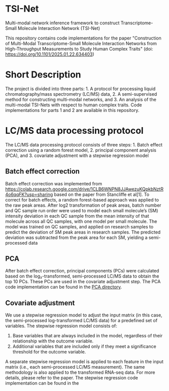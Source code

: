 # TSI-Net
Multi-modal network inference framework to construct Transcriptome-Small Molecule Interaction Network (TSI-Net)

This repository contains code implementations for the paper "Construction of Multi-Modal Transcriptome-Small Molecule Interaction Networks from High-Throughput Measurements to Study Human Complex Traits" (doi: https://doi.org/10.1101/2025.01.22.634403)

# Short Description
The project is divided into three parts: 1. A protocol for processing liquid chromatography/mass spectrometry (LC/MS) data, 2. A semi-supervised method for constructing multi-modal networks, and 3. An analysis of the multi-modal TSI-Nets with respect to human complex traits. Code implementations for parts 1 and 2 are available in this repository.

# LC/MS data processing protocol
The LC/MS data processing protocol consists of three steps: 1. Batch effect correction using a random forest model, 2. principal component analysis (PCA), and 3. covariate adjustment with a stepwise regression model

## Batch effect correction
Batch effect correction was implemented from https://colab.research.google.com/drive/1CLB6WNPN8JJAwezuKQpkbNztR4o6qqFK?usp=sharing based on the paper from Stancliffe et al[1].
To correct for batch effects, a random forest-based approach was applied to the raw peak areas. After log2 transformation of peak areas, batch number and QC sample run order were used to model each small molecule’s (SM) intensity deviation in each QC sample from the mean intensity of that molecule across all QC samples, with one model per small molecule. The model was trained on QC samples, and applied on research samples to predict the deviation of SM peak areas in research samples. The predicted deviation was subtracted from the peak area for each SM, yielding a semi-processed data

## PCA
After batch effect correction, principal components (PCs) were calculated based on the log₂-transformed, semi-processed LC/MS data to obtain the top 10 PCs. These PCs are used in the covariate adjustment step. The PCA code implementation can be found in the [PCA directory](./PCA/).

## Covariate adjustment
We use a stepwise regression model to adjust the input matrix (in this case, the semi-processed log-transformed LC/MS data) for a predefined set of variables. The stepwise regression model consists of:
  1. Base variables that are always included in the model, regardless of their relationship with the outcome variable.
  2. Additional variables that are included only if they meet a significance threshold for the outcome variable.

A separate stepwise regression model is applied to each feature in the input matrix (i.e., each semi-processed LC/MS measurement).
The same methodology is also applied to the transformed RNA-seq data. For more details, please refer to the paper.
The stepwise regression code implementation can be found in the

